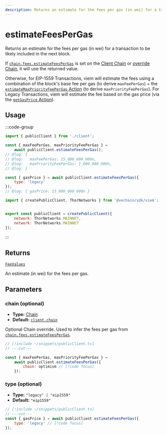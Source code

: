 ```yaml
---
description: Returns an estimate for the fees per gas (in wei) for a transaction to be likely included in the next block.
---
```


# estimateFeesPerGas

Returns an estimate for the fees per gas (in wei) for a transaction to be likely included in the next block.

If [`chain.fees.estimateFeesPerGas`](/docs/actions/public/estimateFeesPerGas) is set on the [Client Chain](/docs/clients/public#chain-optional) or [override Chain](#chain-optional), it will use the returned value.

Otherwise, for EIP-1559 Transactions, viem will estimate the fees using a combination of the block's base fee per gas (to derive `maxFeePerGas`) + the [`estimateMaxPriorityFeePerGas` Action](/docs/actions/public/estimateMaxPriorityFeePerGas) (to derive `maxPriorityFeePerGas`). For Legacy Transactions, viem will estimate the fee based on the gas price (via the [`getGasPrice` Action](/docs/actions/public/getGasPrice)).

## Usage

:::code-group

```js twoslash [example.ts]
import { publicClient } from './client';

const { maxFeePerGas, maxPriorityFeePerGas } =
    await publicClient.estimateFeesPerGas();
// @log: {
// @log:   maxFeePerGas: 15_000_000_000n,
// @log:   maxPriorityFeePerGas: 1_000_000_000n,
// @log: }

const { gasPrice } = await publicClient.estimateFeesPerGas({
    type: 'legacy'
});
// @log: { gasPrice: 15_000_000_000n }
```

```js twoslash [client.ts] filename="client.ts"
import { createPublicClient, ThorNetworks } from '@vechain/sdk/viem';


export const publicClient = createPublicClient({
    network: ThorNetworks.MAINNET,
    network: ThorNetworks.MAINNET
});
```

:::

## Returns

[`FeeValues`](/docs/glossary/types#feevalues)

An estimate (in wei) for the fees per gas.

## Parameters

### chain (optional)

- **Type:** [Chain](/docs/glossary/types#chain)
- **Default:** [`client.chain`](/docs/clients/public#chain-optional)

Optional Chain override. Used to infer the fees per gas from [`chain.fees.estimateFeesPerGas`](/docs/actions/public/estimateFeesPerGas).

```js twoslash
// [!include ~/snippets/publicClient.ts]
// ---cut---

const { maxFeePerGas, maxPriorityFeePerGas } =
    await publicClient.estimateFeesPerGas({
        chain: optimism // [!code focus]
    });
```

### type (optional)

- **Type:** `"legacy" | "eip1559"`
- **Default:** `"eip1559"`

```js twoslash
// [!include ~/snippets/publicClient.ts]
// ---cut---
const { gasPrice } = await publicClient.estimateFeesPerGas({
    type: 'legacy' // [!code focus]
});
```
